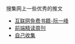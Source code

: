 搜集网上一些优秀的推文



* [互联网免费书籍-阮一峰](./free-books/README.md)
* [前端精读周刊](./weekly/readme.md)
* [自己收集](./gather-self/README.md)

